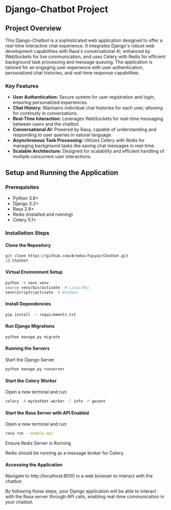 # Django-Chatbot Project

## Project Overview
This Django-Chatbot is a sophisticated web application designed to offer a real-time interactive chat experience. It integrates Django's robust web development capabilities with Rasa's conversational AI, enhanced by WebSockets for live communication, and uses Celery with Redis for efficient background task processing and message queuing. The application is tailored for an engaging user experience with user authentication, personalized chat histories, and real-time response capabilities.

### Key Features
- **User Authentication:** Secure system for user registration and login, ensuring personalized experiences.
- **Chat History:** Maintains individual chat histories for each user, allowing for continuity in conversations.
- **Real-Time Interaction:** Leverages WebSockets for real-time messaging between users and the chatbot.
- **Conversational AI:** Powered by Rasa, capable of understanding and responding to user queries in natural language.
- **Asynchronous Task Processing:** Utilizes Celery with Redis for managing background tasks like saving chat messages in real-time.
- **Scalable Architecture:** Designed for scalability and efficient handling of multiple concurrent user interactions.

## Setup and Running the Application

### Prerequisites
- Python 3.8+
- Django 3.2+
- Rasa 2.8+
- Redis (installed and running)
- Celery 5.1+

### Installation Steps
#### Clone the Repository
```sh
git clone https://github.com/Areeba-Fayyaz/Chatbot.git
cd Chatbot
```

#### Virtual Environment Setup
```sh
python -m venv venv
source venv/bin/activate  # Linux/Mac
venv\Scripts\activate  # Windows
```

#### Install Dependencies
```sh
pip install -r requirements.txt
```

#### Run Django Migrations
``` sh
python manage.py migrate
```

#### Running the Servers
Start the Django Server
```sh
python manage.py runserver
```

#### Start the Celery Worker
Open a new terminal and run:
```sh
celery -A mychatbot worker -l info -P gevent
```

#### Start the Rasa Server with API Enabled

Open a new terminal and run:
``` sh
rasa run --enable-api
```

Ensure Redis Server is Running

Redis should be running as a message broker for Celery.

#### Accessing the Application
Navigate to http://localhost:8000 in a web browser to interact with the chatbot.

By following these steps, your Django application will be able to interact with the Rasa server through API calls, enabling real-time communication in your chatbot.
